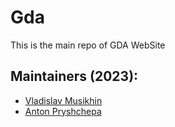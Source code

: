 # Gda
This is the main repo of GDA WebSite

## Maintainers (2023):
  - [Vladislav Musikhin](https://github.com/UncleTm-07)
  - [Anton Pryshchepa](https://github.com/Rapan88)
